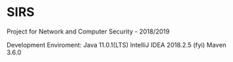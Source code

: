 # SIRS
Project for Network and Computer Security - 2018/2019

Development Enviroment:
Java 11.0.1(LTS)
IntelliJ IDEA 2018.2.5 (fyi)
Maven 3.6.0
